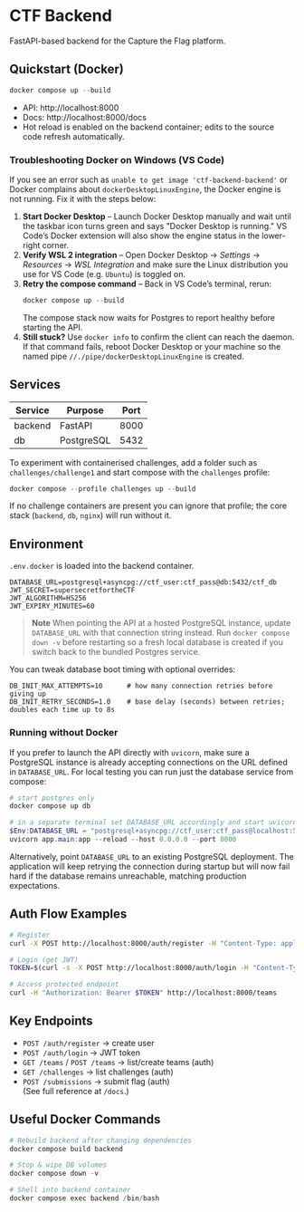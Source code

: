 # CTF Backend

FastAPI-based backend for the Capture the Flag platform.

## Quickstart (Docker)
```powershell
docker compose up --build
```
- API: http://localhost:8000
- Docs: http://localhost:8000/docs
- Hot reload is enabled on the backend container; edits to the source code refresh automatically.

### Troubleshooting Docker on Windows (VS Code)
If you see an error such as `unable to get image 'ctf-backend-backend'` or Docker complains about
`dockerDesktopLinuxEngine`, the Docker engine is not running. Fix it with the steps below:

1. **Start Docker Desktop** – Launch Docker Desktop manually and wait until the taskbar icon turns green
   and says "Docker Desktop is running." VS Code’s Docker extension will also show the engine status in the
   lower-right corner.
2. **Verify WSL 2 integration** – Open Docker Desktop → *Settings* → *Resources* → *WSL Integration* and make
   sure the Linux distribution you use for VS Code (e.g. `Ubuntu`) is toggled on.
3. **Retry the compose command** – Back in VS Code’s terminal, rerun:
   ```powershell
   docker compose up --build
   ```
   The compose stack now waits for Postgres to report healthy before starting the API.
4. **Still stuck?** Use `docker info` to confirm the client can reach the daemon. If that command fails,
   reboot Docker Desktop or your machine so the named pipe `//./pipe/dockerDesktopLinuxEngine` is created.

## Services
| Service     | Purpose    | Port |
|-------------|------------|------|
| backend     | FastAPI    | 8000 |
| db          | PostgreSQL | 5432 |

To experiment with containerised challenges, add a folder such as `challenges/challenge1`
and start compose with the `challenges` profile:
```powershell
docker compose --profile challenges up --build
```
If no challenge containers are present you can ignore that profile; the core stack
(`backend`, `db`, `nginx`) will run without it.

## Environment
`.env.docker` is loaded into the backend container.
```
DATABASE_URL=postgresql+asyncpg://ctf_user:ctf_pass@db:5432/ctf_db
JWT_SECRET=supersecretfortheCTF
JWT_ALGORITHM=HS256
JWT_EXPIRY_MINUTES=60
```

> **Note**
> When pointing the API at a hosted PostgreSQL instance, update `DATABASE_URL` with that
> connection string instead. Run `docker compose down -v` before restarting so a fresh local
> database is created if you switch back to the bundled Postgres service.

You can tweak database boot timing with optional overrides:

```
DB_INIT_MAX_ATTEMPTS=10      # how many connection retries before giving up
DB_INIT_RETRY_SECONDS=1.0    # base delay (seconds) between retries; doubles each time up to 8s
```

### Running without Docker
If you prefer to launch the API directly with `uvicorn`, make sure a PostgreSQL
instance is already accepting connections on the URL defined in `DATABASE_URL`.
For local testing you can run just the database service from compose:

```powershell
# start postgres only
docker compose up db

# in a separate terminal set DATABASE_URL accordingly and start uvicorn
$Env:DATABASE_URL = "postgresql+asyncpg://ctf_user:ctf_pass@localhost:5432/ctf_db"
uvicorn app.main:app --reload --host 0.0.0.0 --port 8000
```

Alternatively, point `DATABASE_URL` to an existing PostgreSQL deployment. The
application will keep retrying the connection during startup but will now fail
hard if the database remains unreachable, matching production expectations.

## Auth Flow Examples
```bash
# Register
curl -X POST http://localhost:8000/auth/register -H "Content-Type: application/json" -d '{"email":"test@example.com","password":"P@ssw0rd!","name":"Tester"}'

# Login (get JWT)
TOKEN=$(curl -s -X POST http://localhost:8000/auth/login -H "Content-Type: application/json" -d '{"email":"test@example.com","password":"P@ssw0rd!"}' | python -c "import sys, json; print(json.load(sys.stdin)['access_token'])")

# Access protected endpoint
curl -H "Authorization: Bearer $TOKEN" http://localhost:8000/teams
```

## Key Endpoints
- `POST /auth/register` → create user  
- `POST /auth/login` → JWT token  
- `GET /teams` / `POST /teams` → list/create teams (auth)  
- `GET /challenges` → list challenges (auth)  
- `POST /submissions` → submit flag (auth)  
(See full reference at `/docs`.)

## Useful Docker Commands
```powershell
# Rebuild backend after changing dependencies
docker compose build backend

# Stop & wipe DB volumes
docker compose down -v

# Shell into backend container
docker compose exec backend /bin/bash
```
